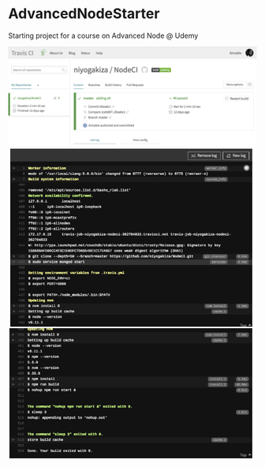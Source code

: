 # AdvancedNodeStarter
Starting project for a course on Advanced Node @ Udemy

![ScreenShot](/Screen%20Shot%202018-04-17%20at%2017.38.19.png)
![ScreenShot](/Screen%20Shot%202018-04-17%20at%2017.38.39.png)
![ScreenShot](/Screen%20Shot%202018-04-17%20at%2017.38.49.png)



